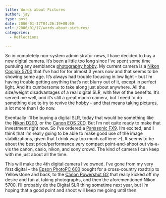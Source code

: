 ```yaml
---
title: Words about Pictures
author: jay
type: post
date: 2006-01-17T04:26:19+00:00
url: /2006/01/17/words-about-pictures/
categories:
  - Reflections

---
```

So in completely non-system administrator news, I have decided to buy a new digital camera. It’s been a little too long since I’ve spent some time pursuing any semblance [photography hobby][1]. My current camera is a [Nikon Coolpix 5700][2] that I’ve had for for almost 3 years now and that seems to be showing some age. It’s always had trouble focusing in low light &#8211; but I’m having trouble getting anything that’s not blurry out of it, except in perfect light. And it’s cumbersome to take along just about anywhere. All the size/weight disadvantages of a real digital SLR, with few of the benefits. It’s served me well, and it’s still a great macro camera, but I need to do something else to try to revive the hobby &#8211; and that means taking pictures, a lot more than I do now.

Eventually I’ll be buying a digital SLR, today that would be something like the [Nikon D200][3], or the [Canon EOS 20D][4]. But I’m not quite ready to make that investment right now. So I’ve ordered a [Panasonic FX9][5]. I’m excited, and I think that I’m really going to be able to make good use of the image stabilizations, given that I drink way too much caffiene :-). It seems to be about the best price/performance very compact point-and-shoot out vis-a-vis the canon, casio, nikon, and sony crowd. The kind of camera I can keep with me just about all the time.

This will make the 4th digital camera I’ve owned. I’ve gone from my very first digital &#8211; the [Epson PhotoPC 600][6] bought for a cross-country roadtrip to Yellowstone and back, to the [Canon Powershot G2][7] that really kicked off my desire and fun at taking photographs, and then the aforementioned Nikon 5700. I’ll probably do the Digital SLR thing sometime next year, but I’m hoping that a good point and shoot will keep me going until then.

 [1]: http://www.flickr.com/photos/rambleon/
 [2]: http://www.dpreview.com/reviews/specs/Nikon/nikon_cp5700.asp
 [3]: http://www.dpreview.com/reviews/specs/Nikon/nikon_d200.asp
 [4]: http://www.dpreview.com/reviews/specs/Canon/canon_eos20d.asp
 [5]: http://www.dpreview.com/reviews/specs/Panasonic/panasonic_dmcfx9.asp
 [6]: http://www.dpreview.com/reviews/specs/Epson/epson_photopc600.asp
 [7]: http://www.dpreview.com/reviews/specs/Canon/canon_g2.asp